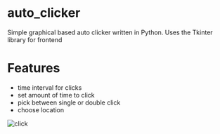 auto_clicker
============
Simple graphical based auto clicker written in Python. Uses the Tkinter library for frontend 

# Features 
- time interval for clicks
- set amount of time to click
- pick between single or double click
- choose location 


![click](https://user-images.githubusercontent.com/69723902/169711698-d5970d94-59f8-4361-a17f-ab2d0b8d9ca2.png)
